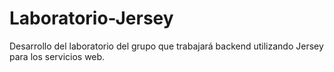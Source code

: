 # Laboratorio-Jersey
Desarrollo del laboratorio del grupo que trabajará backend utilizando Jersey para los servicios web.
